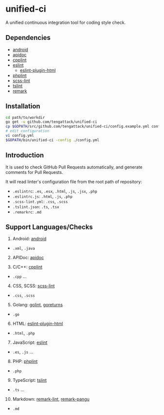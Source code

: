 # unified-ci

A unified continuous integration tool for coding style check.

## Dependencies

* [android](https://developer.android.com/studio/write/lint)
* [apidoc](http://apidocjs.com/)
* [cpplint](https://github.com/cpplint/cpplint)
* [eslint](https://github.com/eslint/eslint)
  - [eslint-plugin-html](https://github.com/BenoitZugmeyer/eslint-plugin-html)
* [phplint](https://github.com/tengattack/phplint)
* [scss-lint](https://github.com/brigade/scss-lint)
* [tslint](https://github.com/palantir/tslint)
* [remark](https://github.com/remarkjs/remark)

## Installation

```sh
cd path/to/workdir
go get -u github.com/tengattack/unified-ci
cp $GOPATH/src/github.com/tengattack/unified-ci/config.example.yml config.yml
# edit configuration
vi config.yml
$GOPATH/bin/unified-ci -config ./config.yml
```

## Introduction

It is used to check GitHub Pull Requests automatically, and generate
comments for Pull Requests.

It will read linter's configuration file from the root path of repository:
* `.eslintrc`: `.es`, `.esx`, `.html`, `.js`, `.jsx`, `.php`
* `.eslintrc.js`: `.html`, `.js`, `.php`
* `.scss-lint.yml`: `.css`, `.scss`
* `.tslint.json`: `.ts`, `.tsx`
* `.remarkrc`: `.md`

## Support Languages/Checks

1. Android: [android](https://developer.android.com/studio/write/lint)
  - `.xml`, `.java`
2. APIDoc: [apidoc](http://apidocjs.com/)

3. C/C++: [cpplint](https://github.com/cpplint/cpplint)
  - `.cpp` ...
4. CSS, SCSS: [scss-lint](https://github.com/brigade/scss-lint)
  - `.css`, `.scss`
5. Golang: [golint](https://golang.org/x/lint/golint), [goreturns](https://github.com/sqs/goreturns)
  - `.go`
6. HTML: [eslint-plugin-html](https://github.com/BenoitZugmeyer/eslint-plugin-html)
  - `.html`, `.php`
7. JavaScript: [eslint](https://github.com/eslint/eslint)
  - `.es`, `.js` ...
8. PHP: [phplint](https://github.com/tengattack/phplint)
  - `.php`
9. TypeScript: [tslint](https://github.com/palantir/tslint)
  - `.ts` ...
10. Markdown: [remark-lint](https://github.com/remarkjs/remark-lint), [remark-pangu](https://github.com/VincentBel/remark-pangu)
  - `.md`
